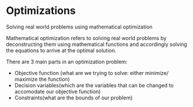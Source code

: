 # Optimizations
Solving real world problems using mathematical optimization

Mathematical optimization refers to solving real world problems by deconstructing them using mathematical functions and accordingly solving the equations to arrive at the optimal solution.

There are 3 main parts in an optimization problem:

- Objective function (what are we trying to solve: either minimize/ maximize the function)  
- Decision variables(which are the variables that can be changed to accomodate our objective function)  
- Constraints(what are the bounds of our problem) 
